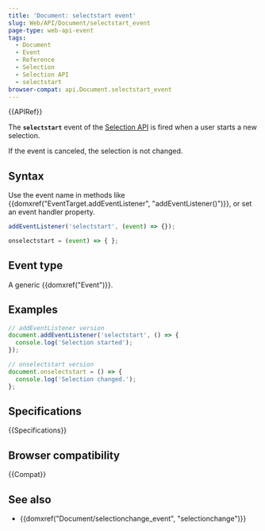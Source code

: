 ```yaml
---
title: 'Document: selectstart event'
slug: Web/API/Document/selectstart_event
page-type: web-api-event
tags:
  - Document
  - Event
  - Reference
  - Selection
  - Selection API
  - selectstart
browser-compat: api.Document.selectstart_event
---
```

{{APIRef}}

The **`selectstart`** event of the [Selection API](/en-US/docs/Web/API/Selection) is fired when a user starts a new selection.

If the event is canceled, the selection is not changed.

## Syntax

Use the event name in methods like {{domxref("EventTarget.addEventListener", "addEventListener()")}}, or set an event handler property.

```js
addEventListener('selectstart', (event) => {});

onselectstart = (event) => { };
```

## Event type

A generic {{domxref("Event")}}.

## Examples

```js
// addEventListener version
document.addEventListener('selectstart', () => {
  console.log('Selection started');
});

// onselectstart version
document.onselectstart = () => {
  console.log('Selection changed.');
};
```

## Specifications

{{Specifications}}

## Browser compatibility

{{Compat}}

## See also

- {{domxref("Document/selectionchange_event", "selectionchange")}}
